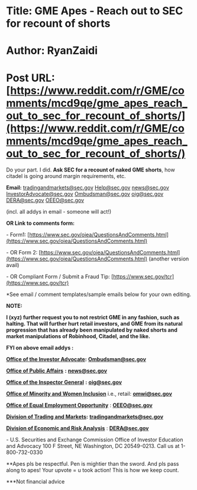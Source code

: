 # Title: GME Apes - Reach out to SEC for recount of shorts
# Author: RyanZaidi
# Post URL: [https://www.reddit.com/r/GME/comments/mcd9qe/gme_apes_reach_out_to_sec_for_recount_of_shorts/](https://www.reddit.com/r/GME/comments/mcd9qe/gme_apes_reach_out_to_sec_for_recount_of_shorts/)


Do your part. I did. **Ask SEC for a recount of naked GME shorts**, how citadel is going around margin requirements, etc.

**Email:** [tradingandmarkets@sec.gov](mailto:tradingandmarkets@sec.gov) [Help@sec.gov](mailto:Help@sec.gov) [news@sec.gov](mailto:news@sec.gov)  [InvestorAdvocate@sec.gov](mailto:Investoradvocate@sec.gov)   [Ombudsman@sec.gov](mailto:Ombudsman@sec.gov)  [oig@sec.gov](mailto:oig@sec.gov)  [DERA@sec.gov](mailto:DERA@sec.gov)   [OEEO@sec.gov](mailto:OEEO@sec.gov)

(incl. all addys in email - someone will act!)

**OR Link to comments form:**

\- Form1: [https://www.sec.gov/oiea/QuestionsAndComments.html](https://www.sec.gov/oiea/QuestionsAndComments.html)

\- OR Form 2: [https://www.sec.gov/oiea/QuestionsAndComments.html](https://www.sec.gov/oiea/QuestionsAndComments.html) (another version avail)

\- OR Compliant Form / Submit a Fraud Tip: [https://www.sec.gov/tcr](https://www.sec.gov/tcr)

\*See email / comment templates/sample emails below for your own editing.

**NOTE:**

**I (xyz) further request you to not restrict GME in any fashion, such as halting. That will further hurt retail investors, and GME from its natural progression that has already been manipulated by naked shorts and market manipulations of Robinhood, Citadel, and the like.**

**FYI on above email addys :**

[**Office of the Investor Advocate**](https://www.sec.gov/investorad)**:**  [**Ombudsman@sec.gov**](mailto:Ombudsman@sec.gov)

[**Office of Public Affairs**](https://www.sec.gov/opa) **:**  [**news@sec.gov**](mailto:news@sec.gov)

[**Office of the Inspector General**](https://www.sec.gov/oig) **:**  [**oig@sec.gov**](mailto:oig@sec.gov)

[**Office of Minority and Women Inclusion**](https://www.sec.gov/omwi)  i.e., retail: [**omwi@sec.gov**](mailto:omwi@sec.gov)

[**Office of Equal Employment Opportunity**](https://www.sec.gov/page/eeosectionlanding) : [**OEEO@sec.gov**](mailto:OEEO@sec.gov)

[**Division of Trading and Markets**](https://www.sec.gov/tm)**:** [**tradingandmarkets@sec.gov**](mailto:tradingandmarkets@sec.gov)

[**Division of Economic and Risk Analysis**](https://www.sec.gov/dera) : [**DERA@sec.gov**](mailto:DERA@sec.gov)

\- U.S. Securities and Exchange Commission Office of Investor Education and Advocacy 100 F Street, NE Washington, DC 20549-0213. Call us at 1-800-732-0330

\*\*Apes pls be respectful. Pen is mightier than the sword. And pls pass along to apes! Your upvote = u took action! This is how we keep count.

\*\*\*Not financial advice

&#x200B;